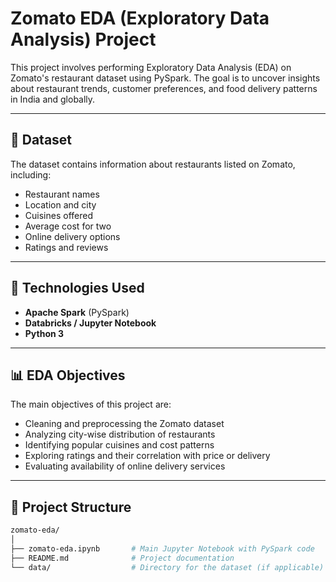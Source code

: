 # Zomato EDA (Exploratory Data Analysis) Project

This project involves performing Exploratory Data Analysis (EDA) on Zomato's restaurant dataset using PySpark. The goal is to uncover insights about restaurant trends, customer preferences, and food delivery patterns in India and globally.

---

## 📁 Dataset

The dataset contains information about restaurants listed on Zomato, including:
- Restaurant names
- Location and city
- Cuisines offered
- Average cost for two
- Online delivery options
- Ratings and reviews

---

## 🔧 Technologies Used

- **Apache Spark** (PySpark)
- **Databricks / Jupyter Notebook**
- **Python 3**

---

## 📊 EDA Objectives

The main objectives of this project are:
- Cleaning and preprocessing the Zomato dataset
- Analyzing city-wise distribution of restaurants
- Identifying popular cuisines and cost patterns
- Exploring ratings and their correlation with price or delivery
- Evaluating availability of online delivery services

---

## 📂 Project Structure

```bash
zomato-eda/
│
├── zomato-eda.ipynb       # Main Jupyter Notebook with PySpark code
├── README.md              # Project documentation
└── data/                  # Directory for the dataset (if applicable)
